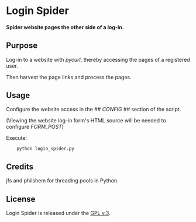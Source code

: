 
# Login Spider

#### Spider website pages the other side of a log-in.


## Purpose

Log-in to a website with *pycurl*, thereby accessing the pages of a registered user.

Then harvest the page links and process the pages.


## Usage

Configure the website access in the *## CONFIG ##* section of the script.

(Viewing the website log-in form's HTML source will be needed to configure *FORM_POST*)

Execute:

        python login_spider.py


## Credits

jfs and philshem for threading pools in Python.


## License

Login Spider is released under the [GPL v.3](https://www.gnu.org/licenses/gpl-3.0.html).
